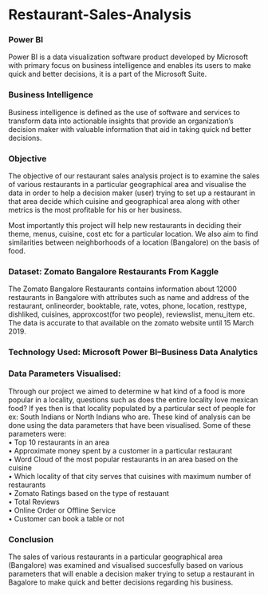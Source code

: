 # Restaurant-Sales-Analysis

### Power BI
Power BI is a data visualization software product developed by Microsoft with primary focus on business intelligence and enables its users to make quick and better decisions, it is a part of the Microsoft Suite. 

### Business Intelligence
Business intelligence is defined as the use of software and services to transform data into actionable insights that provide an organization’s decision maker with valuable information that aid in taking quick nd better decisions.

### Objective
The objective of our restaurant sales analysis project is to examine the sales of various restaurants in a particular geographical area and visualise the data in order to help a decision maker (user) trying to set up a restaurant in that area decide which cuisine and geographical area along with other metrics is the most profitable for his or her business.  

Most importantly this project will help new restaurants in deciding their theme, menus, cuisine, cost etc for a particular location. We also aim to find similarities between neighborhoods of a location (Bangalore) on the basis of food.

### Dataset: Zomato Bangalore Restaurants From Kaggle
The Zomato Bangalore Restaurants contains information about 12000 restaurants in Bangalore with attributes such as name and address of the restaurant, onlineorder, booktable, rate, votes, phone, location, resttype, dishliked, cuisines, approxcost(for two people), reviewslist, menu_item etc.  
The data is accurate to that available on the zomato website until 15 March 2019.

### Technology Used: Microsoft Power BI–Business Data Analytics

### Data Parameters Visualised:

Through our project we aimed to determine w hat kind of a food is more popular in a locality, questions such as does the entire locality love mexican food? If yes then is that locality populated by a particular sect of people for ex: South Indians or North Indians who are. These kind of analysis can be done using the data parameters that have been visualised. Some of these parameters were:  
• Top 10 restaurants in an area  
• Approximate money spent by a customer in a particular restaurant  
• Word Cloud of the most popular restaurants in an area based on the cuisine  
• Which locality of that city serves that cuisines with maximum number of restaurants  
• Zomato Ratings based on the type of restauant  
• Total Reviews  
• Online Order or Offline Service  
• Customer can book a table or not

### Conclusion
The sales of various restaurants in a particular geographical area (Bangalore) was examined and visualised succesfully based on various parameters that will enable a decision maker trying to setup a restaurant in Bagalore to make quick and better decisions regarding his business.

